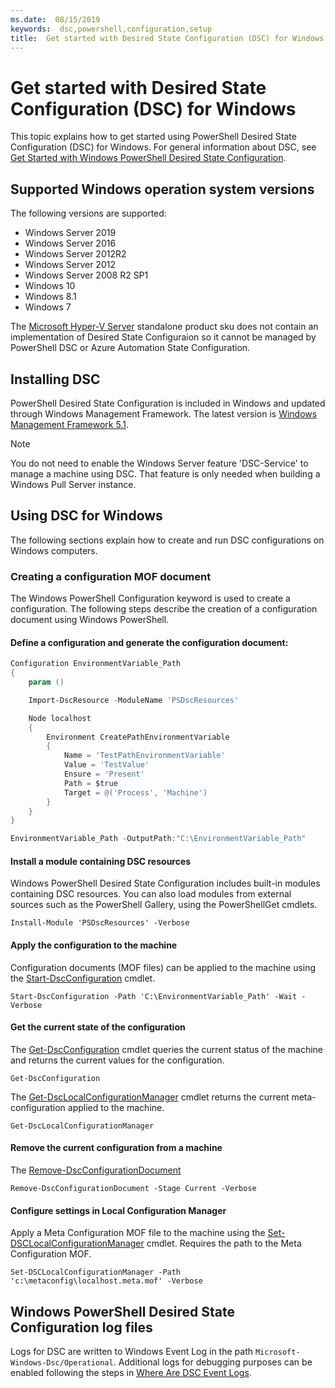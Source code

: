 ```yaml
---
ms.date:  08/15/2019
keywords:  dsc,powershell,configuration,setup
title:  Get started with Desired State Configuration (DSC) for Windows
---
```

# Get started with Desired State Configuration (DSC) for Windows

This topic explains how to get started using PowerShell Desired State Configuration (DSC) for Windows.
For general information about DSC, see [Get Started with Windows PowerShell Desired State Configuration](../overview/overview.md).

## Supported Windows operation system versions

The following versions are supported:

- Windows Server 2019
- Windows Server 2016
- Windows Server 2012R2
- Windows Server 2012
- Windows Server 2008 R2 SP1
- Windows 10
- Windows 8.1
- Windows 7

The [Microsoft Hyper-V Server](/windows-server/virtualization/hyper-v/hyper-v-server-2016)
standalone product sku does not contain an implementation of Desired State Configuraion
so it cannot be managed by PowerShell DSC or Azure Automation State Configuration.

## Installing DSC

PowerShell Desired State Configuration is included in Windows and updated through Windows Management Framework.
The latest version is
[Windows Management Framework 5.1](https://www.microsoft.com/en-us/download/details.aspx?id=54616).

> [!NOTE]
> You do not need to enable the Windows Server feature 'DSC-Service' to manage a machine using DSC.
> That feature is only needed when building a Windows Pull Server instance.

## Using DSC for Windows

The following sections explain how to create and run DSC configurations on Windows computers.

### Creating a configuration MOF document

The Windows PowerShell Configuration keyword is used to create a configuration.
The following steps describe the creation of a configuration document using Windows PowerShell.

#### Define a configuration and generate the configuration document:

```powershell
Configuration EnvironmentVariable_Path
{
    param ()

    Import-DscResource -ModuleName 'PSDscResources'

    Node localhost
    {
        Environment CreatePathEnvironmentVariable
        {
            Name = 'TestPathEnvironmentVariable'
            Value = 'TestValue'
            Ensure = 'Present'
            Path = $true
            Target = @('Process', 'Machine')
        }
    }
}

EnvironmentVariable_Path -OutputPath:"C:\EnvironmentVariable_Path"
```
#### Install a module containing DSC resources

Windows PowerShell Desired State Configuration includes built-in modules containing DSC resources.
You can also load modules from external sources such as the PowerShell Gallery, using the PowerShellGet cmdlets.

`Install-Module 'PSDscResources' -Verbose`

#### Apply the configuration to the machine

Configuration documents (MOF files) can be applied to the machine
using the [Start-DscConfiguration](/powershell/module/psdesiredstateconfiguration/start-dscconfiguration) cmdlet.

`Start-DscConfiguration -Path 'C:\EnvironmentVariable_Path' -Wait -Verbose`

#### Get the current state of the configuration

The [Get-DscConfiguration](/powershell/module/psdesiredstateconfiguration/get-dscconfiguration)
cmdlet queries the current status of the machine and returns the current values for the configuration.

`Get-DscConfiguration`

The [Get-DscLocalConfigurationManager](/powershell/module/psdesiredstateconfiguration/get-dscLocalConfigurationManager)
cmdlet returns the current meta-configuration applied to the machine.

`Get-DscLocalConfigurationManager`

#### Remove the current configuration from a machine

The [Remove-DscConfigurationDocument](/powershell/module/psdesiredstateconfiguration/remove-dscconfigurationdocument)

`Remove-DscConfigurationDocument -Stage Current -Verbose`

#### Configure settings in Local Configuration Manager

Apply a Meta Configuration MOF file to the machine
using the [Set-DSCLocalConfigurationManager](/powershell/module/PSDesiredStateConfiguration/Set-DscLocalConfigurationManager) cmdlet.
Requires the path to the Meta Configuration MOF.

`Set-DSCLocalConfigurationManager -Path 'c:\metaconfig\localhost.meta.mof' -Verbose`

## Windows PowerShell Desired State Configuration log files

Logs for DSC are written to Windows Event Log in the path
`Microsoft-Windows-Dsc/Operational`.
Additional logs for debugging purposes can be enabled following the steps in
[Where Are DSC Event Logs](/powershell/dsc/troubleshooting/troubleshooting#where-are-dsc-event-logs).
